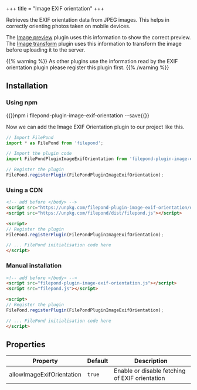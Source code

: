 +++
title = "Image EXIF orientation"
+++

Retrieves the EXIF orientation data from JPEG images. This helps in correctly orienting photos taken on mobile devices.

The [Image preview](../image-preview) plugin uses this information to show the correct preview. The [Image transform](../image-transform) plugin uses this information to transform the image before uploading it to the server.

{{% warning %}}
As other plugins use the information read by the EXIF orientation plugin please register this plugin first.
{{% /warning %}}

## Installation

### Using npm

{{<cmd>}}npm i filepond-plugin-image-exif-orientation --save{{</cmd>}}

Now we can add the Image EXIF Orientation plugin to our project like this.

```js
// Import FilePond
import * as FilePond from 'filepond';

// Import the plugin code
import FilePondPluginImageExifOrientation from 'filepond-plugin-image-exif-orientation';

// Register the plugin
FilePond.registerPlugin(FilePondPluginImageExifOrientation);
```


### Using a CDN

```html
<!-- add before </body> -->
<script src="https://unpkg.com/filepond-plugin-image-exif-orientation/dist/filepond-plugin-image-exif-orientation.js"></script>
<script src="https://unpkg.com/filepond/dist/filepond.js"></script>

<script>
// Register the plugin
FilePond.registerPlugin(FilePondPluginImageExifOrientation);

// ... FilePond initialisation code here
</script>
```

### Manual installation

```html
<!-- add before </body> -->
<script src="filepond-plugin-image-exif-orientation.js"></script>
<script src="filepond.js"></script>

<script>
// Register the plugin
FilePond.registerPlugin(FilePondPluginImageExifOrientation);

// ... FilePond initialisation code here
</script>
```

## Properties

| Property                  | Default | Description                                    |
| ------------------------- | ------- | ---------------------------------------------- |
| allowImageExifOrientation | `true`  | Enable or disable fetching of EXIF orientation |
